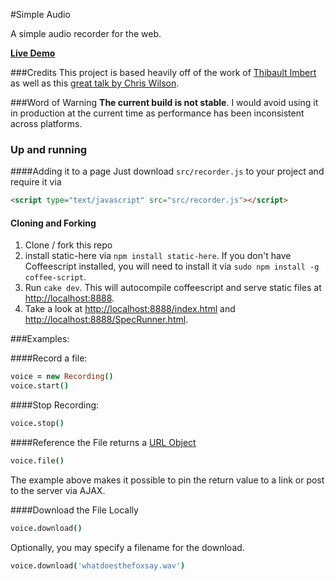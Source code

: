 #Simple Audio

A simple audio recorder for the web.

**[Live Demo](https://rawgithub.com/rickcarlino/simple_audio/master/index.html)**

###Credits
This project is based heavily off of the work of [Thibault Imbert](http://typedarray.org/from-microphone-to-wav-with-getusermedia-and-web-audio/) as well as this [great talk by Chris Wilson](https://www.youtube.com/watch?v=hFsCG7v9Y4c).

###Word of Warning
**The current build is not stable**. I would avoid using it in production at the current time as performance has been inconsistent across platforms.

### Up and running

####Adding it to a page
Just download ```src/recorder.js``` to your project and require it via 

```html
<script type="text/javascript" src="src/recorder.js"></script>
```

#### Cloning and Forking
 1. Clone / fork this repo
 2. install static-here via ```npm install static-here```. If you don't have Coffeescript installed, you will need to install it via ```sudo npm install -g coffee-script```.
 3. Run ```cake dev```. This will autocompile coffeescript and serve static files at [http://localhost:8888](http://localhost:8888).
 4. Take a look at [http://localhost:8888/index.html](http://localhost:8888/index.html) and [http://localhost:8888/SpecRunner.html](http://localhost:8888/SpecRunner.html).

###Examples:

####Record a file:

```coffeescript
voice = new Recording()
voice.start()
```

####Stop Recording:

```coffeescript
voice.stop()
```

####Reference the File
returns a [URL Object](https://developer.mozilla.org/en-US/docs/Web/API/window.URL)

```coffeescript
voice.file()
```
The example above makes it possible to pin the return value to a link or post to the server via AJAX.

####Download the File Locally

```coffeescript
voice.download()
```

Optionally, you may specify a filename for the download.

```coffeescript
voice.download('whatdoesthefoxsay.wav')
```
